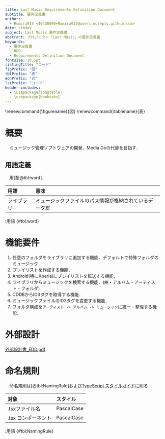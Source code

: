 ```yaml
---
title: Last Music Requirements Definition Document
subtitle: 要件定義書
author:
  - Romira915 <40430090+Romira915@users.noreply.github.com>
date: \today
subject: Last Music 要件定義書
abstract: プロジェクト「Last Music」の要件定義書
keywords: 
  - 要件定義書
  - RDD
  - Requirements Definition Document
fontsize: 10.5pt
listingTitle: "コード"
figPrefix: "図"
tblPrefix: "表"
eqnPrefix: "式"
lstPrefix: "コード"
header-includes:
  - \usepackage{longtable}
  - \usepackage{booktabs}
---
```


\renewcommand{\figurename}{図}
\renewcommand{\tablename}{表}

# 概要

　ミュージック管理ソフトウェアの開発．Media Goの代替を目指す．

## 用語定義

　用語[@tbl:word]．

| 用語       | 意味                                                   |
| :--------- | :----------------------------------------------------- |
| ライブラリ | ミュージックファイルのパス情報が格納されているデータ群 |
:用語 {#tbl:word}

# 機能要件

1. 任意のフォルダをライブラリに追加する機能．デフォルトで特殊フォルダのミュージック．
1. プレイリストを作成する機能．
1. Android(特にXperia)にプレイリストを転送する機能．
1. ライブラリからミュージックを検索する機能．(曲・アルバム・アーティスト・フォルダ)
1. CDDBからID3タグを取得する機能．
1. ミュージックファイルのID3タグを変更する機能．
1. フォルダ構成を`アーティスト -> アルバム -> ミュージック`に統一・整理する機能．

# 外部設計

[外部設計書_EDD.pdf](EDD.pdf)

# 命名規則

　命名規則は[@tbl:NamingRule]および[TypeScript スタイルガイド](https://typescript-jp.gitbook.io/deep-dive/styleguide)に則る．

| 対象                | スタイル   |
| :------------------ | :--------- |
| .tsxファイル名      | PascalCase |
| .tsx コンポーネント | PascalCase |
:用語 {#tbl:NamingRule}